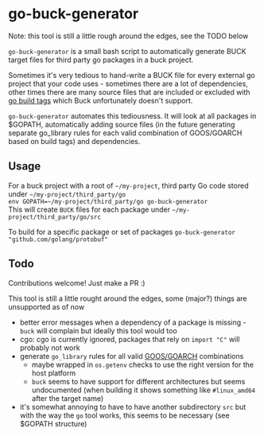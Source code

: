 go-buck-generator
=================

Note: this tool is still a little rough around the edges, see the TODO below  

`go-buck-generator` is a small bash script to automatically generate BUCK target files for third party go packages in a buck project.  

Sometimes it's very tedious to hand-write a BUCK file for every external go project that your code uses - sometimes there are a lot of dependencies, other times there are many source files that are included or excluded with [go build tags](https://golang.org/pkg/go/build/#hdr-Build_Constraints) which Buck unfortunately doesn't support.

`go-buck-generator` automates this tediousness. It will look at all packages in $GOPATH, automatically adding source files (in the future generating separate go\_library rules for each valid combination of GOOS/GOARCH based on build tags) and dependencies.

Usage
-----

For a buck project with a root of `~/my-project`, third party Go code stored under `~/my-project/third_party/go`  
`env GOPATH=~/my-project/third_party/go go-buck-generator`  
This will create `BUCK` files for each package under `~/my-project/third_party/go/src`

To build for a specific package or set of packages
`go-buck-generator "github.com/golang/protobuf"`

Todo
----
Contributions welcome! Just make a PR :)  

This tool is still a little rought around the edges, some (major?) things are unsupported as of now  

- better error messages when a dependency of a package is missing - `buck` will complain but ideally this tool would too
- cgo: cgo is currently ignored, packages that rely on `import "C"` will probably not work
- generate `go_library` rules for all valid [GOOS/GOARCH](https://golang.org/doc/install/source#environment) combinations
  - maybe wrapped in `os.getenv` checks to use the right version for the host platform
  - `buck` seems to have support for different architectures but seems undocumented (when building it shows something like `#linux_amd64` after the target name)
- it's somewhat annoying to have to have another subdirectory `src` but with the way the `go` tool works, this seems to be necessary (see $GOPATH structure)
